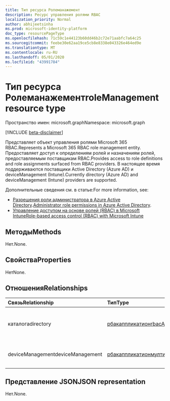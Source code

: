 ```yaml
---
title: Тип ресурса Ролеманажемент
description: Ресурс управления ролями RBAC
localization_priority: Normal
author: abhijeetsinha
ms.prod: microsoft-identity-platform
doc_type: resourcePageType
ms.openlocfilehash: 71c59c1e44123b60dd46b2c72e71aabfc7a64c25
ms.sourcegitcommit: feebe30e62aa19ce5cb8e8338e043326e464ed9e
ms.translationtype: MT
ms.contentlocale: ru-RU
ms.lasthandoff: 05/01/2020
ms.locfileid: "43991784"
---
```

# <a name="rolemanagement-resource-type"></a><span data-ttu-id="9dc8e-103">Тип ресурса Ролеманажемент</span><span class="sxs-lookup"><span data-stu-id="9dc8e-103">roleManagement resource type</span></span>

<span data-ttu-id="9dc8e-104">Пространство имен: microsoft.graph</span><span class="sxs-lookup"><span data-stu-id="9dc8e-104">Namespace: microsoft.graph</span></span>

[!INCLUDE [beta-disclaimer](../../includes/beta-disclaimer.md)]

<span data-ttu-id="9dc8e-105">Представляет объект управления ролями Microsoft 365 RBAC.</span><span class="sxs-lookup"><span data-stu-id="9dc8e-105">Represents a Microsoft 365 RBAC role management entity.</span></span> <span data-ttu-id="9dc8e-106">Предоставляет доступ к определениям ролей и назначениям ролей, предоставляемым поставщикам RBAC.</span><span class="sxs-lookup"><span data-stu-id="9dc8e-106">Provides access to role definitions and role assignments surfaced from RBAC providers.</span></span> <span data-ttu-id="9dc8e-107">В настоящее время поддерживаются поставщики Active Directory (Azure AD) и deviceManagement (Intune).</span><span class="sxs-lookup"><span data-stu-id="9dc8e-107">Currently directory (Azure AD) and  deviceManagement (Intune) providers are supported.</span></span> 

<span data-ttu-id="9dc8e-108">Дополнительные сведения см. в статье:</span><span class="sxs-lookup"><span data-stu-id="9dc8e-108">For more information, see:</span></span> 
* <span data-ttu-id="9dc8e-109">[Разрешения роли администратора в Azure Active Directory](/azure/active-directory/users-groups-roles/directory-assign-admin-roles).</span><span class="sxs-lookup"><span data-stu-id="9dc8e-109">[Administrator role permissions in Azure Active Directory](/azure/active-directory/users-groups-roles/directory-assign-admin-roles).</span></span>
* [<span data-ttu-id="9dc8e-110">Управление доступом на основе ролей (RBAC) в Microsoft Intune</span><span class="sxs-lookup"><span data-stu-id="9dc8e-110">Role-based access control (RBAC) with Microsoft Intune</span></span>](https://docs.microsoft.com/mem/intune/fundamentals/role-based-access-control)

## <a name="methods"></a><span data-ttu-id="9dc8e-111">Методы</span><span class="sxs-lookup"><span data-stu-id="9dc8e-111">Methods</span></span>

<span data-ttu-id="9dc8e-112">Нет.</span><span class="sxs-lookup"><span data-stu-id="9dc8e-112">None.</span></span>

## <a name="properties"></a><span data-ttu-id="9dc8e-113">Свойства</span><span class="sxs-lookup"><span data-stu-id="9dc8e-113">Properties</span></span>

<span data-ttu-id="9dc8e-114">Нет</span><span class="sxs-lookup"><span data-stu-id="9dc8e-114">None.</span></span>

## <a name="relationships"></a><span data-ttu-id="9dc8e-115">Отношения</span><span class="sxs-lookup"><span data-stu-id="9dc8e-115">Relationships</span></span>

| <span data-ttu-id="9dc8e-116">Связь</span><span class="sxs-lookup"><span data-stu-id="9dc8e-116">Relationship</span></span> | <span data-ttu-id="9dc8e-117">Тип</span><span class="sxs-lookup"><span data-stu-id="9dc8e-117">Type</span></span>        | <span data-ttu-id="9dc8e-118">Описание</span><span class="sxs-lookup"><span data-stu-id="9dc8e-118">Description</span></span> |
|:-------------|:------------|:------------|
|<span data-ttu-id="9dc8e-119">каталога</span><span class="sxs-lookup"><span data-stu-id="9dc8e-119">directory</span></span>|[<span data-ttu-id="9dc8e-120">рбакаппликатион</span><span class="sxs-lookup"><span data-stu-id="9dc8e-120">rbacApplication</span></span>](rbacapplication.md)| <span data-ttu-id="9dc8e-121">Только для чтения.</span><span class="sxs-lookup"><span data-stu-id="9dc8e-121">Read-only.</span></span> <span data-ttu-id="9dc8e-122">Допускается значение null.</span><span class="sxs-lookup"><span data-stu-id="9dc8e-122">Nullable.</span></span>|
|<span data-ttu-id="9dc8e-123">deviceManagement</span><span class="sxs-lookup"><span data-stu-id="9dc8e-123">deviceManagement</span></span>|[<span data-ttu-id="9dc8e-124">рбакаппликатионмултипле</span><span class="sxs-lookup"><span data-stu-id="9dc8e-124">rbacApplicationMultiple</span></span>](rbacapplicationmultiple.md)| <span data-ttu-id="9dc8e-p103">Только для чтения. Допускается значение null.</span><span class="sxs-lookup"><span data-stu-id="9dc8e-p103">Read-only. Nullable.</span></span>|

## <a name="json-representation"></a><span data-ttu-id="9dc8e-127">Представление JSON</span><span class="sxs-lookup"><span data-stu-id="9dc8e-127">JSON representation</span></span>

<span data-ttu-id="9dc8e-128">Нет.</span><span class="sxs-lookup"><span data-stu-id="9dc8e-128">None.</span></span>

<!-- uuid: 16cd6b66-4b1a-43a1-adaf-3a886856ed98
2019-02-04 14:57:30 UTC -->
<!-- {
  "type": "#page.annotation",
  "description": "roleManagement resource",
  "keywords": "",
  "section": "documentation",
  "tocPath": ""
}-->
